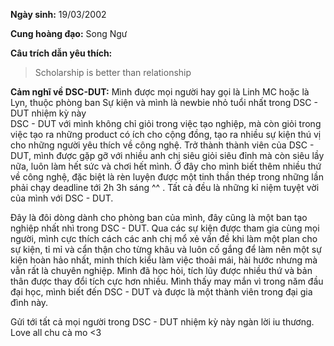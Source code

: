 **Ngày sinh:** 19/03/2002


**Cung hoàng đạo:** Song Ngư


**Câu trích dẫn yêu thích:**
> Scholarship is better than relationship 

**Cảm nghĩ về DSC-DUT:** Mình được mọi người hay gọi là Linh MC hoặc là Lyn, thuộc phòng ban Sự kiện và mình là newbie nhỏ tuổi nhất trong DSC - DUT nhiệm kỳ này  
DSC - DUT với mình không chỉ giỏi trong việc tạo nghiệp, mà còn giỏi trong việc tạo ra những product có ích cho cộng đồng, tạo ra nhiều sự kiện thú vị cho những người yêu thích về công nghệ. Trở thành thành viên của DSC - DUT, mình được gặp gỡ với nhiều anh chị siêu giỏi siêu đỉnh mà còn siêu lầy nữa, luôn làm hết sức và chơi hết mình. Ở đây cho mình biết thêm nhiều thứ về công nghệ, đặc biệt là rèn luyện được một tinh thần thép trong những lần phải chạy deadline tới 2h 3h sáng ^^ . Tất cả đều là những kỉ niệm tuyệt vời của mình với DSC - DUT.  

Đây là đôi dòng dành cho phòng ban của mình, đây cũng là một ban tạo nghiệp nhất nhì trong DSC - DUT. Qua các sự kiện được tham gia cùng mọi người, mình cực thích cách các anh chị mổ xẻ vấn đề khi làm một plan cho sự kiện, tỉ mỉ và cẩn thận cho từng khâu và luôn cố gắng để làm nên một sự kiện hoàn hảo nhất, minh thích kiểu làm việc thoải mái, hài hước nhưng mà vẫn rất là chuyên nghiệp. Mình đã học hỏi, tích lũy được nhiều thứ và bản thân được thay đổi tích cực hơn nhiều. Mình thấy may mắn vì trong năm đầu đại học, mình biết đến DSC - DUT và được là một thành viên trong đại gia đình này.  

Gửi tới tất cả mọi người trong DSC - DUT nhiệm kỳ này ngàn lời iu thương. Love all chu cà mo <3

